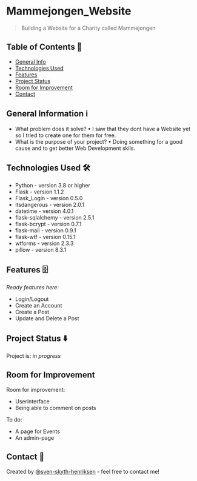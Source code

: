 # Mammejongen_Website

> Building a Website for a Charity called Mammejongen


## Table of Contents 📁

* [General Info](#general-information)
* [Technologies Used](#technologies-used)
* [Features](#features)
* [Project Status](#project-status)
* [Room for Improvement](#room-for-improvement)
* [Contact](#contact)



## General Information ℹ️

- What problem does it solve?
• I saw that they dont have a Website yet so I tried to create one for them for free.
- What is the purpose of your project?
• Doing something for a good cause and to get better Web Development skils.


## Technologies Used 🛠

- Python - version 3.8 or higher
- Flask - version 1.1.2
- Flask_Login - version 0.5.0
- itsdangerous - version 2.0.1
- datetime - version 4.0.1
- flask-sqlalchemy - version 2.5.1
- flask-bcrypt - version 0.7.1 
- flask-mail - version 0.9.1
- flask-wtf - version 0.15.1
- wtforms - version 2.3.3
- pillow - version 8.3.1



## Features 🗄

<em>Ready features here:</em>
- Login/Logout
- Create an Account
- Create a Post
- Update and Delete a Post



## Project Status ⬇️

Project is: _in progress_ 


## Room for Improvement 

Room for improvement:
- Userinterface
- Being able to comment on posts

To do:
- A page for Events
- An admin-page



## Contact 📩
Created by [@sven-skyth-henriksen](https://github.com/Sven-Skyth-Henriksen) - feel free to contact me!

